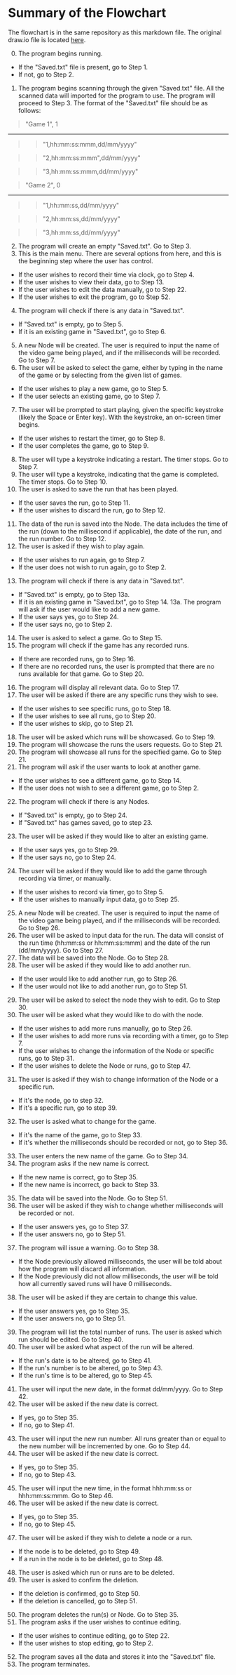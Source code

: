 # Summary of the Flowchart

The flowchart is in the same repository as this markdown file. The original draw.io file is located [here](https://drive.google.com/file/d/1e84m4x3AfZsfZlsLqMbhU9RhF7YyYyuo/view?usp=sharing).

0. The program begins running. 
* If the "Saved.txt" file is present, go to Step 1. 
* If not, go to Step 2.
1. The program begins scanning through the given "Saved.txt" file. All the scanned data will imported for the program to use. The program will proceed to Step 3. The format of the "Saved.txt" file should be as follows:


> "Game 1", 1

---
>>"1,hh:mm:ss:mmm,dd/mm/yyyy" 

>>"2,hh:mm:ss:mmm",dd/mm/yyyy" 

>>"3,hh:mm:ss:mmm,dd/mm/yyyy" 

>"Game 2", 0

---
>>"1,hh:mm:ss,dd/mm/yyyy" 

>>"2,hh:mm:ss,dd/mm/yyyy" 

>>"3,hh:mm:ss,dd/mm/yyyy" 


2. The program will create an empty "Saved.txt". Go to Step 3.
3. This is the main menu. There are several options from here, and this is the beginning step where the user has control.
* If the user wishes to record their time via clock, go to Step 4.
* If the user wishes to view their data, go to Step 13.
* If the user wishes to edit the data manually, go to Step 22.
* If the user wishes to exit the program, go to Step 52.
4. The program will check if there is any data in "Saved.txt".
* If "Saved.txt" is empty, go to Step 5.
* If it is an existing game in "Saved.txt", go to Step 6.
5. A new Node will be created. The user is required to input the name of the video game being played, and if the milliseconds will be recorded. Go to Step 7.
6. The user will be asked to select the game, either by typing in the name of the game or by selecting from the given list of games.
* If the user wishes to play a new game, go to Step 5.
* If the user selects an existing game, go to Step 7.
7. The user will be prompted to start playing, given the specific keystroke (likely the Space or Enter key). With the keystroke, an on-screen timer begins.
* If the user wishes to restart the timer, go to Step 8.
* If the user completes the game, go to Step 9.
8. The user will type a keystroke indicating a restart. The timer stops. Go to Step 7.
9. The user will type a keystroke, indicating that the game is completed. The timer stops. Go to Step 10.
10. The user is asked to save the run that has been played.
* If the user saves the run, go to Step 11.
* If the user wishes to discard the run, go to Step 12.
11. The data of the run is saved into the Node. The data includes the time of the run (down to the millisecond if applicable), the date of the run, and the run number. Go to Step 12.
12. The user is asked if they wish to play again.
* If the user wishes to run again, go to Step 7.
* If the user does not wish to run again, go to Step 2.
13. The program will check if there is any data in "Saved.txt".
* If "Saved.txt" is empty, go to Step 13a.
* If it is an existing game in "Saved.txt", go to Step 14.
13a. The program will ask if the user would like to add a new game.
* If the user says yes, go to Step 24.
* If the user says no, go to Step 2.
14. The user is asked to select a game. Go to Step 15.
15. The program will check if the game has any recorded runs.
* If there are recorded runs, go to Step 16.
* If there are no recorded runs, the user is prompted that there are no runs available for that game. Go to Step 20.
16. The program will display all relevant data. Go to Step 17.
17. The user will be asked if there are any specific runs they wish to see.
* If the user wishes to see specific runs, go to Step 18.
* If the user wishes to see all runs, go to Step 20.
* If the user wishes to skip, go to Step 21.
18. The user will be asked which runs will be showcased. Go to Step 19.
19. The program will showcase the runs the users requests. Go to Step 21.
20. The program will showcase all runs for the specified game. Go to Step 21.
21. The program will ask if the user wants to look at another game.
* If the user wishes to see a different game, go to Step 14.
* If the user does not wish to see a different game, go to Step 2.
22. The program will check if there is any Nodes.
* If "Saved.txt" is empty, go to Step 24.
* If "Saved.txt" has games saved, go to step 23.
23. The user will be asked if they would like to alter an existing game.
* If the user says yes, go to Step 29.
* If the user says no, go to Step 24.
24. The user will be asked if they would like to add the game through recording via timer, or manually.
* If the user wishes to record via timer, go to Step 5.
* If the user wishes to manually input data, go to Step 25.
25. A new Node will be created. The user is required to input the name of the video game being played, and if the milliseconds will be recorded. Go to Step 26.
26. The user will be asked to input data for the run. The data will consist of the run time (hh:mm:ss or hh:mm:ss:mmm) and the date of the run (dd/mm/yyyy). Go to Step 27.
27. The data will be saved into the Node. Go to Step 28.
28. The user will be asked if they would like to add another run.
* If the user would like to add another run, go to Step 26.
* If the user would not like to add another run, go to Step 51.
29. The user will be asked to select the node they wish to edit. Go to Step 30.
30. The user will be asked what they would like to do with the node.
* If the user wishes to add more runs manually, go to Step 26.
* If the user wishes to add more runs via recording with a timer, go to Step 7.
* If the user wishes to change the information of the Node or specific runs, go to Step 31.
* If the user wishes to delete the Node or runs, go to Step 47.
31. The user is asked if they wish to change information of the Node or a specific run.
* If it's the node, go to step 32.
* If it's a specific run, go to step 39.
32. The user is asked what to change for the game.
* If it's the name of the game, go to Step 33.
* If it's whether the milliseconds should be recorded or not, go to Step 36.
33. The user enters the new name of the game. Go to Step 34.
34. The program asks if the new name is correct.
* If the new name is correct, go to Step 35.
* If the new name is incorrect, go back to Step 33.
35. The data will be saved into the Node. Go to Step 51.
36. The user will be asked if they wish to change whether milliseconds will be recorded or not.
* If the user answers yes, go to Step 37.
* If the user answers no, go to Step 51.
37. The program will issue a warning. Go to Step 38.
* If the Node previously allowed milliseconds, the user will be told about how the program will discard all information.
* If the Node previously did not allow milliseconds, the user will be told how all currently saved runs will have 0 milliseconds.
38. The user will be asked if they are certain to change this value.
* If the user answers yes, go to Step 35.
* If the user answers no, go to Step 51.
39. The program will list the total number of runs. The user is asked which run should be edited. Go to Step 40.
40. The user will be asked what aspect of the run will be altered.
* If the run's date is to be altered, go to Step 41.
* If the run's number is to be altered, go to Step 43.
* If the run's time is to be altered, go to Step 45.
41. The user will input the new date, in the format dd/mm/yyyy. Go to Step 42.
42. The user will be asked if the new date is correct.
* If yes, go to Step 35. 
* If no, go to Step 41.
43. The user will input the new run number. All runs greater than or equal to the new number will be incremented by one. Go to Step 44.
44. The user will be asked if the new date is correct.
* If yes, go to Step 35. 
* If no, go to Step 43.
45. The user will input the new time, in the format hhh:mm:ss or hhh:mm:ss:mmm. Go to Step 46.
46. The user will be asked if the new date is correct.
* If yes, go to Step 35. 
* If no, go to Step 45.
47. The user will be asked if they wish to delete a node or a run.
* If the node is to be deleted, go to Step 49.
* If a run in the node is to be deleted, go to Step 48.
48. The user is asked which run or runs are to be deleted.
49. The user is asked to confirm the deletion.
* If the deletion is confirmed, go to Step 50.
* If the deletion is cancelled, go to Step 51.
50. The program deletes the run(s) or Node. Go to Step 35.
51. The program asks if the user wishes to continue editing.
* If the user wishes to continue editing, go to Step 22.
* If the user wishes to stop editing, go to Step 2.
52. The program saves all the data and stores it into the "Saved.txt" file.
53. The program terminates.
